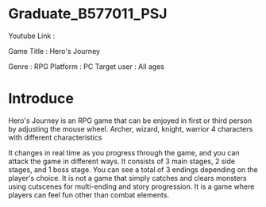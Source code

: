 # Graduate_B577011_PSJ
Youtube Link :

Game Title : Hero's Journey

Genre : RPG
Platform : PC
Target user : All ages

# Introduce 
Hero's Journey is an RPG game that can be enjoyed in first or third person by adjusting the mouse wheel.
Archer, wizard, knight, warrior 4 characters with different characteristics

It changes in real time as you progress through the game, and you can attack the game in different ways.
It consists of 3 main stages, 2 side stages, and 1 boss stage.
You can see a total of 3 endings depending on the player's choice.
It is not a game that simply catches and clears monsters using cutscenes for multi-ending and story progression.
It is a game where players can feel fun other than combat elements.
